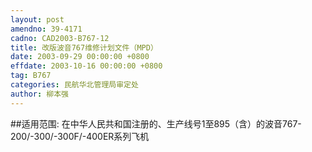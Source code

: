 ```yaml
---
layout: post
amendno: 39-4171
cadno: CAD2003-B767-12
title: 改版波音767维修计划文件（MPD）
date: 2003-09-29 00:00:00 +0800
effdate: 2003-10-16 00:00:00 +0800
tag: B767
categories: 民航华北管理局审定处
author: 柳本强
---
```


##适用范围:
在中华人民共和国注册的、生产线号1至895（含）的波音767-200/-300/-300F/-400ER系列飞机

